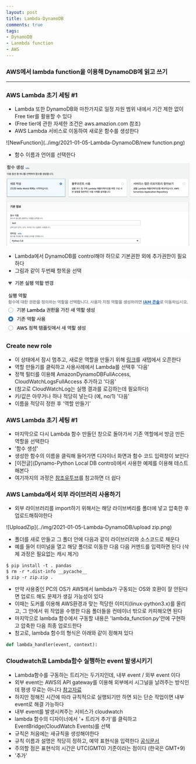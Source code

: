 ```yaml
---
layout: post
title: Lambda-DynamoDB
comments: true
tags:
- DynamoDB
- Lanmbda function
- AWS
---
```


### AWS에서 lambda function을 이용해 DynamoDB에 읽고 쓰기 
------

### AWS Lambda 초기 세팅 #1
- Lambda 또한 DynamoDB와 마찬가지로 일정 자원 범위 내에서 기간 제한 없이 Free tier를 활용할 수 있다
- (Free tier에 관한 자세한 조건은 aws.amazion.com 참조)
- AWS Lambda 서비스로 이동하여 새로운 함수를 생성한다

![NewFunction](../img/2021-01-05-Lambda-DynamoDB/new function.png)

- 함수 이름과 언어를 선택한다

![setting1](../img/2021-01-05-Lambda-DynamoDB/setting1.png)

- Lambda에서 DynamoDB를 control해야 하므로 기본권한 외에 추가권한이 필요하다
- 그림과 같이 두번째 항목을 선택

![setting2](../img/2021-01-05-Lambda-DynamoDB/setting2.png)

### Create new role 
- 이 상태에서 잠시 멈추고, 새로운 역할을 만들기 위해 [링크](https://console.aws.amazon.com/iam/home#/roles)를 새탭에서 오픈한다
- 역할 만들기를 클릭하고 사용사례에서 Lambda를 선택후 '다음'
- 정책 필터를 이용해 AmazonDynamoDBFullAccess, CloudWatchLogsFullAccess 추가하고 '다음'
- (참고로 CloudWatchLog는 실행 결과를 로깅하는데 필요하다)
- 키/값은 아무거나 하나 적당히 넣는다 (예, no/1) '다음'
- 이름을 적당히 정한 후 '역할 만들기'

### AWS Lambda 초기 세팅 #1
- 마지막으로 다시 Lambda 함수 만들던 창으로 돌아가서 기존 역할에서 방금 만든 역할을 선택한다
- '함수 생성'
- 생성한 함수의 이름을 클릭해 들어가면 디자이너 화면과 함수 코드 입력창이 보인다
- [이전글](Dynamo-Python Local DB control)에서 사용한 예제를 이용해 테스트해본다
- 여기까지의 과정은 [참조유투브](https://www.youtube.com/watch?v=8zhv6GDSDE8)를 참고하면 더 쉽다

### AWS Lambda에서 외부 라이브러리 사용하기
- 외부 라이브러리를 import하기 위해서는 해당 라이브버리를 폴더에 넣고 압축한 후 업로드해줘야한다

![UploadZip](../img/2021-01-05-Lambda-DynamoDB/upload zip.png)

- 폴더를 새로 만들고 그 폴더 안에 다음과 같이 라이브러리와 소스코드로 채운다
- 예를 들어 터미널을 열고 해당 폴더로 이동한 다음 다음 커멘드를 입력하면 된다 (삭제 과정은 필요없는 캐시 제거)
```console
$ pip install -t . pandas
$ rm -r *.dist-info __pycache__
$ zip -r zip.zip .
```
- 만약 사용중인 PC의 OS가 AWS에서 lambda가 구동되는 OS와 호환이 잘 안된다면 업로드 해도 문제가 생길 가능성이 있다
- 이때는 도커를 이용해 AWS환경과 맞는 적당한 이미지(linux-python3.x)를 올리고, 그 안에서 위 작업을 수행한 다음 폴더들을 컨테이너 밖으로 카피해오면 된다
- 마지막으로 lambda 함수에서 구동할 내용은 'lambda_function.py'안에 구현하고 압축한 다음 최종 업로드한다
- 참고로, lambda 함수의 형식은 아래와 같이 정해져 있다
```python
def lambda_handler(event, context):
```

### Cloudwatch로 Lambda함수 실행하는 event 발생시키기
- Lambda함수를 구동하는 트리거는 두가지인데, 내부 event / 외부 event 이다
- 외부 event는 AWS의 API gateway를 이용해 외부에서 시그널을 날려주는 방식인데 평생 무료는 아니다
[참고자료](https://smartshk.tistory.com/9)
- 하지만 정해진 시간에 따라 규칙적으로 실행되기만 하면 되는 단순 작업이면 내부 event로 해결 가능하다
- 내부 event를 발생시켜주는 서비스가 cloudwatch
- lambda 함수의 디자이너에서 '+ 트리거 추가'를 클릭하고 EventBridge(CloudWatch Events)를 선택
- 규칙은 처음에는 새규칙을 생성해야한다
- 규칙 이름과 설명은 적당히 정하고, 예약 표현식을 입력한다
[공식문서](https://docs.aws.amazon.com/ko_kr/AmazonCloudWatch/latest/events/ScheduledEvents.html)
- 주의할 점은 표현식의 시간은 UTC(GMT0) 기준이라는 점이다 (한국은 GMT+9)
- '추가'
